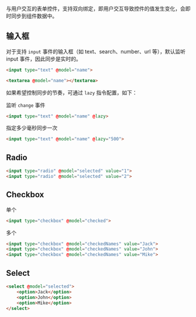 与用户交互的表单控件，支持双向绑定，即用户交互导致控件的值发生变化，会即时同步到组件数据中。

## 输入框

对于支持 `input` 事件的输入框（如 text、search、number、url 等），默认监听 input 事件，因此同步是实时的。

```html
<input type="text" @model="name">
```

```html
<textarea @model="name"></textarea>
```

如果希望控制同步的节奏，可通过 `lazy` 指令配置，如下：

监听 `change` 事件

```html
<input type="text" @model="name" @lazy>
```

指定多少毫秒同步一次

```html
<input type="text" @model="name" @lazy="500">
```



## Radio

```html
<input type="radio" @model="selected" value="1">
<input type="radio" @model="selected" value="2">
```

## Checkbox

单个

```html
<input type="checkbox" @model="checked">
```

多个

```html
<input type="checkbox" @model="checkedNames" value="Jack">
<input type="checkbox" @model="checkedNames" value="John">
<input type="checkbox" @model="checkedNames" value="Mike">
```

## Select

```html
<select @model="selected">
    <option>Jack</option>
    <option>John</option>
    <option>Mike</option>
</select>
```
